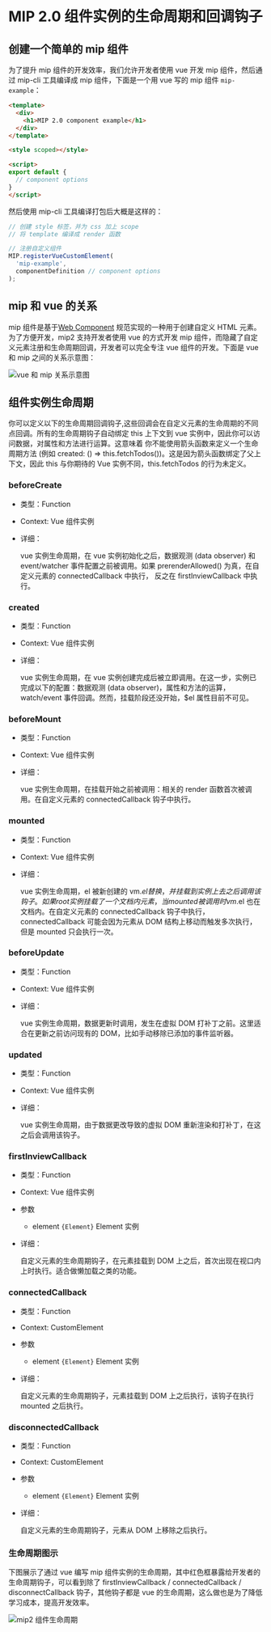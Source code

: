 # MIP 2.0 组件实例的生命周期和回调钩子

## 创建一个简单的 mip 组件

为了提升 mip 组件的开发效率，我们允许开发者使用 vue 开发 mip 组件，然后通过 mip-cli 工具编译成 mip 组件，下面是一个用 vue 写的 mip 组件 `mip-example`：

```html
<template>
  <div>
    <h1>MIP 2.0 component example</h1>
  </div>
</template>

<style scoped></style>

<script>
export default {
  // component options
}
</script>
```

然后使用 mip-cli 工具编译打包后大概是这样的：

```js
// 创建 style 标签，并为 css 加上 scope
// 将 template 编译成 render 函数

// 注册自定义组件
MIP.registerVueCustomElement(
  'mip-example',
  componentDefinition // component options
);
```

## mip 和 vue 的关系

mip 组件是基于[Web Component](https://developer.mozilla.org/en-US/docs/Web/Web_Components/Using_custom_elements) 规范实现的一种用于创建自定义 HTML 元素。为了方便开发，mip2 支持开发者使用 vue 的方式开发 mip 组件，而隐藏了自定义元素注册和生命周期回调，开发者可以完全专注 vue 组件的开发。下面是 vue 和 mip 之间的关系示意图：

![vue 和 mip 关系示意图](./images/vue-and-mip-component.png)


## 组件实例生命周期

你可以定义以下的生命周期回调钩子,这些回调会在自定义元素的生命周期的不同点回调。所有的生命周期钩子自动绑定 this 上下文到 vue 实例中，因此你可以访问数据，对属性和方法进行运算。这意味着 你不能使用箭头函数来定义一个生命周期方法 (例如 created: () => this.fetchTodos())。这是因为箭头函数绑定了父上下文，因此 this 与你期待的 Vue 实例不同，this.fetchTodos 的行为未定义。

### beforeCreate

- 类型：Function
- Context: Vue 组件实例
- 详细：

    vue 实例生命周期，在 vue 实例初始化之后，数据观测 (data observer) 和 event/watcher 事件配置之前被调用。如果 prerenderAllowed() 为真，在自定义元素的 connectedCallback 中执行， 反之在 firstInviewCallback 中执行。

### created

- 类型：Function
- Context: Vue 组件实例
- 详细：

    vue 实例生命周期，在 vue 实例创建完成后被立即调用。在这一步，实例已完成以下的配置：数据观测 (data observer)，属性和方法的运算，watch/event 事件回调。然而，挂载阶段还没开始，$el 属性目前不可见。

### beforeMount

- 类型：Function
- Context: Vue 组件实例
- 详细：

    vue 实例生命周期，在挂载开始之前被调用：相关的 render 函数首次被调用。在自定义元素的 connectedCallback 钩子中执行。

### mounted

- 类型：Function
- Context: Vue 组件实例
- 详细：

    vue 实例生命周期，el 被新创建的 vm.$el 替换，并挂载到实例上去之后调用该钩子。如果 root 实例挂载了一个文档内元素，当 mounted 被调用时 vm.$el 也在文档内。在自定义元素的 connectedCallback 钩子中执行，connectedCallback 可能会因为元素从 DOM 结构上移动而触发多次执行，但是 mounted 只会执行一次。

### beforeUpdate

- 类型：Function
- Context: Vue 组件实例
- 详细：

    vue 实例生命周期，数据更新时调用，发生在虚拟 DOM 打补丁之前。这里适合在更新之前访问现有的 DOM，比如手动移除已添加的事件监听器。

### updated

- 类型：Function
- Context: Vue 组件实例
- 详细：

    vue 实例生命周期，由于数据更改导致的虚拟 DOM 重新渲染和打补丁，在这之后会调用该钩子。

### firstInviewCallback

- 类型：Function
- Context: Vue 组件实例
- 参数
    - element `{Element}` Element 实例
- 详细：

    自定义元素的生命周期钩子，在元素挂载到 DOM 上之后，首次出现在视口内上时执行。适合做懒加载之类的功能。

### connectedCallback

- 类型：Function
- Context: CustomElement
- 参数
    - element `{Element}` Element 实例
- 详细：

    自定义元素的生命周期钩子，元素挂载到 DOM 上之后执行，该钩子在执行 mounted 之后执行。

### disconnectedCallback

- 类型：Function
- Context: CustomElement
- 参数
    - element `{Element}` Element 实例
- 详细：

    自定义元素的生命周期钩子，元素从 DOM 上移除之后执行。

### 生命周期图示

下图展示了通过 vue 编写 mip 组件实例的生命周期，其中红色框暴露给开发者的生命周期钩子，可以看到除了 firstInviewCallback / connectedCallback / disconnectCallback 钩子，其他钩子都是 vue 的生命周期，这么做也是为了降低学习成本，提高开发效率。

![mip2 组件生命周期](https://boscdn.baidu.com/v1/assets/mip/mip2-component-lifecycle.png)
